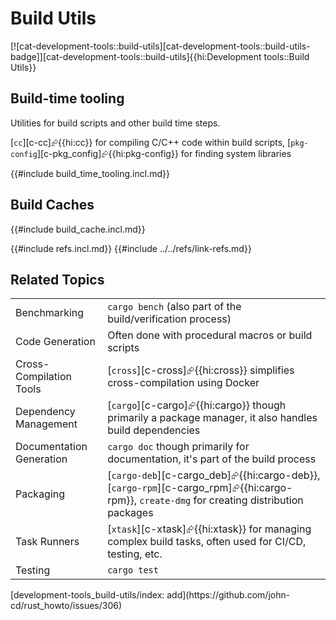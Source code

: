 # Build Utils

[![cat-development-tools::build-utils][cat-development-tools::build-utils-badge]][cat-development-tools::build-utils]{{hi:Development tools::Build Utils}}

## Build-time tooling

Utilities for build scripts and other build time steps.

[`cc`][c-cc]⮳{{hi:cc}} for compiling C/C++ code within build scripts,
[`pkg-config`][c-pkg_config]⮳{{hi:pkg-config}} for finding system libraries

{{#include build_time_tooling.incl.md}}

## Build Caches

{{#include build_cache.incl.md}}

{{#include refs.incl.md}}
{{#include ../../refs/link-refs.md}}

## Related Topics

| | |
|---|---|
| Benchmarking | `cargo bench` (also part of the build/verification process) |
| Code Generation | Often done with procedural macros or build scripts |
| Cross-Compilation Tools | [`cross`][c-cross]⮳{{hi:cross}} simplifies cross-compilation using Docker |
| Dependency Management | [`cargo`][c-cargo]⮳{{hi:cargo}} though primarily a package manager, it also handles build dependencies |
| Documentation Generation | `cargo doc` though primarily for documentation, it's part of the build process |
| Packaging | [`cargo-deb`][c-cargo_deb]⮳{{hi:cargo-deb}}, [`cargo-rpm`][c-cargo_rpm]⮳{{hi:cargo-rpm}}, `create-dmg` for creating distribution packages |
| Task Runners | [`xtask`][c-xtask]⮳{{hi:xtask}} for managing complex build tasks, often used for CI/CD, testing, etc. |
| Testing | `cargo test` |

<div class="hidden">
[development-tools_build-utils/index: add](https://github.com/john-cd/rust_howto/issues/306)
</div>
